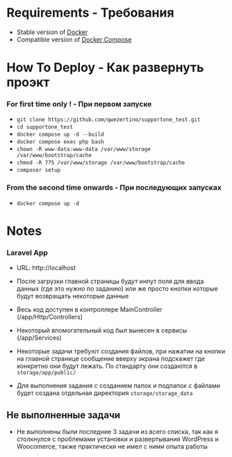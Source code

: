 # Requirements - Требования
- Stable version of [Docker](https://docs.docker.com/engine/install/)
- Compatible version of [Docker Compose](https://docs.docker.com/compose/install/#install-compose)

# How To Deploy - Как развернуть проэкт

### For first time only ! - При первом запуске
- `git clone https://github.com/qwezertino/supportone_test.git`
- `cd supportone_test`
- `docker compose up -d --build`
- `docker compose exec php bash`
- `chown -R www-data:www-data /var/www/storage /var/www/bootstrap/cache`
- `chmod -R 775 /var/www/storage /var/www/bootstrap/cache`
- `composer setup`

### From the second time onwards - При последующих запусках
- `docker compose up -d`

# Notes

### Laravel App
- URL: http://localhost

- После загрузки главной страницы будут инпут поля для ввода данных (где это нужно по заданию) или же просто кнопки которые будут возвращать некоторые данные
- Весь код доступен в контроллере MainController (/app/Http/Controllers)
- Некоторый впомогательный код был вынесен в сервисы (/app/Services)
- Некоторые задачи требуют создания файлов, при нажатии на кнопки на главной странице сообщение вверху экрана подскажет где конкретно они будут лежать. По стандарту они создаются в `storage/app/public/`
- Для выполнения задания с созданием папок и подпапок с файлами будет создана отдельная директория `storage/storage_data`

## Не выполненные задачи
- Не выполнены были последние 3 задачи из всего списка, так как я столкнулся с проблемами установки и развертывания WordPress и Woocomerce, также практически не имел с ними опыта работы
